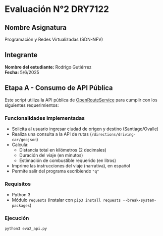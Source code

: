 # Evaluación N°2 DRY7122

## Nombre Asignatura
Programación y Redes Virtualizadas (SDN-NFV)

## Integrante
**Nombre del estudiante:** Rodrigo Gutiérrez  
**Fecha:** 5/6/2025

## Etapa A - Consumo de API Pública

Este script utiliza la API pública de [OpenRouteService](https://openrouteservice.org) para cumplir con los siguientes requerimientos:

###  Funcionalidades implementadas

- Solicita al usuario ingresar ciudad de origen y destino (Santiago/Ovalle)
- Realiza una consulta a la API de rutas (`/directions/driving-car/geojson`)
- Calcula:
  - Distancia total en kilómetros (2 decimales)
  - Duración del viaje (en minutos)
  - Estimación de combustible requerido (en litros)
- Imprime las instrucciones del viaje (narrativa), en español
- Permite salir del programa escribiendo `"q"`

###  Requisitos

- Python 3
- Módulo `requests` (instalar con `pip3 install requests --break-system-packages`)

###  Ejecución

```bash
python3 eva2_api.py
